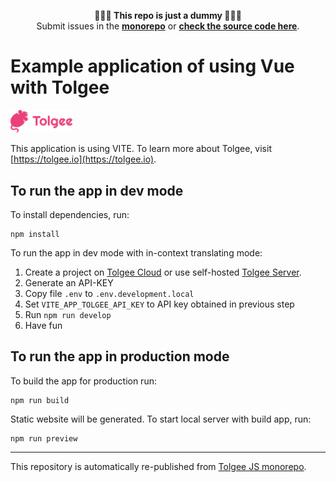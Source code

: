 <p align="center">
    <strong>🚨🚨🚨 This repo is just a dummy 🚨🚨🚨</strong><br>
    Submit issues in the 
    <a href="https://github.com/tolgee/tolgee-js" target="_blank"><strong>monorepo</strong></a> 
    or 
    <a href="https://github.com/tolgee/tolgee-js/tree/main/testapps/vue" target="_blank"><strong>check the source code here</strong></a>.
</p>

# Example application of using Vue with Tolgee

[<img src="https://raw.githubusercontent.com/tolgee/documentation/main/tolgee_logo_text.svg" alt="Tolgee" width="100" />](https://tolgee.io)

This application is using VITE. To learn more about Tolgee, visit [https://tolgee.io](https://tolgee.io).

## To run the app in dev mode

To install dependencies, run:

    npm install

To run the app in dev mode with in-context translating mode:

1. Create a project on [Tolgee Cloud](https://app.tolgee.io) or use
   self-hosted [Tolgee Server](https://github.com/tolgee/server).
2. Generate an API-KEY
3. Copy file `.env` to `.env.development.local`
4. Set `VITE_APP_TOLGEE_API_KEY` to API key obtained in previous step
5. Run `npm run develop`
6. Have fun

## To run the app in production mode

To build the app for production run:

    npm run build

Static website will be generated. To start local server with build app, run:

    npm run preview

---

This repository is automatically re-published from [Tolgee JS monorepo](https://github.com/tolgee/tolgee-js).
